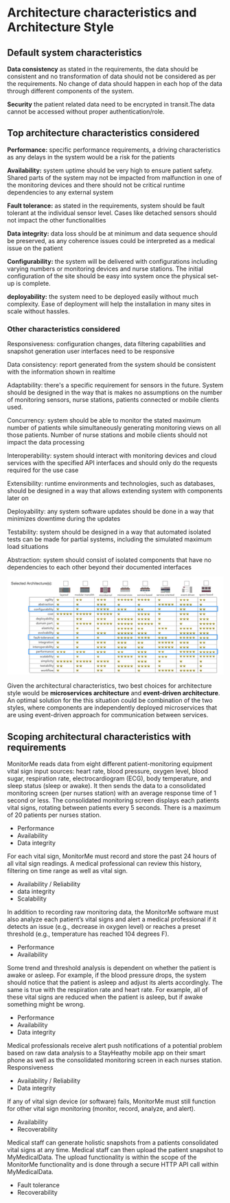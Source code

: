 # Architecture characteristics and Architecture Style

## Default system characteristics

**Data consistency** as stated in the requirements, the data should be consistent and no transformation of data should not be considered as per the requirements. No change of data should happen in each hop of the data through different components of the system.

**Security** the patient related data need to be encrypted in transit.The data cannot be accessed without proper authentication/role.

## Top architecture characteristics considered

**Performance:** specific performance requirements, a driving characteristics as any delays in the system would be a risk for the patients

**Availability:** system uptime should be very high to ensure patient safety. Shared parts of the system may not be impacted from malfunction in one of the monitoring devices and there should not be critical runtime dependencies to any external system

**Fault tolerance:** as stated in the requirements, system should be fault tolerant at the individual sensor level. Cases like detached sensors should not impact the other functionalities

**Data integrity:** data loss should be at minimum and data sequence should be preserved, as any coherence issues could be interpreted as a medical issue on the patient

**Configurability:** the system will be delivered with configurations including varying numbers or monitoring devices and nurse stations. The initial configuration of the site should be easy into system once the physical set-up is complete.

**deployability:** the system need to be deployed easily without much complexity. Ease of deployment will help the installation in many sites in scale without hassles.

### Other characteristics considered

Responsiveness: configuration changes, data filtering capabilities and snapshot generation user interfaces need to be responsive

Data consistency: report generated from the system should be consistent with the information shown in realtime

Adaptability: there's a specific requirement for sensors in the future. System should be designed in the way that is makes no assumptions on the number of monitoring sensors, nurse stations, patients connected or mobile clients used.

Concurrency: system should be able to monitor the stated maximum number of patients while simultaneously generating monitoring views on all those patients. Number of nurse stations and mobile clients should not impact the data processing

Interoperability: system should interact with monitoring devices and cloud services with the specified API interfaces and should only do the requests required for the use case

Extensibility: runtime environments and technologies, such as databases, should be designed in a way that allows extending system with components later on

Deployability: any system software updates should be done in a way that minimizes downtime during the updates

Testability: system should be designed in a way that automated isolated tests can be made for partial systems, including the simulated maximum load situations

Abstraction: system should consist of isolated components that have no dependencies to each other beyond their documented interfaces

![alt text](../images/arch-chars.png)

Given the architectural characteristics, two best choices for architecture style would be **microservices architecture** and **event-driven architecture**. An optimal solution for the this situation could be combination of the two styles, where components are independently deployed microservices that are using event-driven approach for communication between services.

## Scoping architectural characteristics with requirements

MonitorMe reads data from eight different patient-monitoring equipment vital sign input sources: heart rate, blood pressure, oxygen level, blood sugar, respiration rate, electrocardiogram (ECG), body temperature, and sleep status (sleep or awake). It then sends the data to a consolidated monitoring screen (per nurses station) with an average response time of 1 second or less. The consolidated monitoring screen displays each patients vital signs, rotating between patients every 5 seconds. There is a maximum of 20 patients per nurses station.

- Performance
- Availability
- Data integrity

For each vital sign, MonitorMe must record and store the past 24 hours of all vital sign readings. A medical professional can review this history, filtering on time range as well as vital sign.

- Availability / Reliability
- data integrity
- Scalability

In addition to recording raw monitoring data, the MonitorMe software must also analyze each patient’s vital signs and alert a medical professional if it detects an issue (e.g., decrease in oxygen level) or reaches a preset threshold (e.g., temperature has reached 104 degrees F).

- Performance
- Availability

Some trend and threshold analysis is dependent on whether the patient is awake or asleep. For example, if the blood pressure drops, the system should notice that the patient is asleep and adjust its alerts accordingly. The same is true with the respiration rate and heart rate. For example, all of these vital signs are reduced when the patient is asleep, but if awake something might be wrong.

- Performance
- Availability
- Data integrity

Medical professionals receive alert push notifications of a potential problem based on raw data analysis to a StayHeathy mobile app on their smart phone as well as the consolidated monitoring screen in each nurses station.
Responsiveness

- Availability / Reliability
- Data integrity

If any of vital sign device (or software) fails, MonitorMe must still function for other vital sign monitoring (monitor, record, analyze, and alert).

- Availability
- Recoverability

Medical staff can generate holistic snapshots from a patients consolidated vital signs at any time. Medical staff can then upload the patient snapshot to MyMedicalData. The upload functionality is within the scope of the MonitorMe functionality and is done through a secure HTTP API call within MyMedicalData.

- Fault tolerance
- Recoverability
